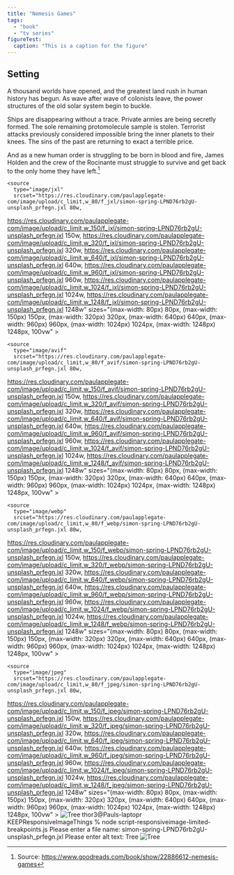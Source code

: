 ```yaml
---
title: "Nemesis Games"
tags:
  - "book"
  - "tv series"
figureTest:
  caption: "This is a caption for the figure"
---
```


## Setting

A thousand worlds have opened, and the greatest land rush in human history has begun. As wave after wave of colonists leave, the power structures of the old solar system begin to buckle.

Ships are disappearing without a trace. Private armies are being secretly formed. The sole remaining protomolecule sample is stolen. Terrorist attacks previously considered impossible bring the inner planets to their knees. The sins of the past are returning to exact a terrible price.

And as a new human order is struggling to be born in blood and fire, James Holden and the crew of the Rocinante must struggle to survive and get back to the only home they have left.[^1]


[^1]: Source: https://www.goodreads.com/book/show/22886612-nemesis-games


<picture>
    
    <source
      type="image/jxl"
      srcset="https://res.cloudinary.com/paulapplegate-com/image/upload/c_limit,w_80/f_jxl/simon-spring-LPND76rb2gU-unsplash_prfegn.jxl 80w,
  https://res.cloudinary.com/paulapplegate-com/image/upload/c_limit,w_150/f_jxl/simon-spring-LPND76rb2gU-unsplash_prfegn.jxl 150w,
  https://res.cloudinary.com/paulapplegate-com/image/upload/c_limit,w_320/f_jxl/simon-spring-LPND76rb2gU-unsplash_prfegn.jxl 320w,
  https://res.cloudinary.com/paulapplegate-com/image/upload/c_limit,w_640/f_jxl/simon-spring-LPND76rb2gU-unsplash_prfegn.jxl 640w,
  https://res.cloudinary.com/paulapplegate-com/image/upload/c_limit,w_960/f_jxl/simon-spring-LPND76rb2gU-unsplash_prfegn.jxl 960w,
  https://res.cloudinary.com/paulapplegate-com/image/upload/c_limit,w_1024/f_jxl/simon-spring-LPND76rb2gU-unsplash_prfegn.jxl 1024w,
  https://res.cloudinary.com/paulapplegate-com/image/upload/c_limit,w_1248/f_jxl/simon-spring-LPND76rb2gU-unsplash_prfegn.jxl 1248w"
      sizes="(max-width: 80px) 80px,
  (max-width: 150px) 150px,
  (max-width: 320px) 320px,
  (max-width: 640px) 640px,
  (max-width: 960px) 960px,
  (max-width: 1024px) 1024px,
  (max-width: 1248px) 1248px, 100vw"
    >

    <source
      type="image/avif"
      srcset="https://res.cloudinary.com/paulapplegate-com/image/upload/c_limit,w_80/f_avif/simon-spring-LPND76rb2gU-unsplash_prfegn.jxl 80w,
  https://res.cloudinary.com/paulapplegate-com/image/upload/c_limit,w_150/f_avif/simon-spring-LPND76rb2gU-unsplash_prfegn.jxl 150w,
  https://res.cloudinary.com/paulapplegate-com/image/upload/c_limit,w_320/f_avif/simon-spring-LPND76rb2gU-unsplash_prfegn.jxl 320w,
  https://res.cloudinary.com/paulapplegate-com/image/upload/c_limit,w_640/f_avif/simon-spring-LPND76rb2gU-unsplash_prfegn.jxl 640w,
  https://res.cloudinary.com/paulapplegate-com/image/upload/c_limit,w_960/f_avif/simon-spring-LPND76rb2gU-unsplash_prfegn.jxl 960w,
  https://res.cloudinary.com/paulapplegate-com/image/upload/c_limit,w_1024/f_avif/simon-spring-LPND76rb2gU-unsplash_prfegn.jxl 1024w,
  https://res.cloudinary.com/paulapplegate-com/image/upload/c_limit,w_1248/f_avif/simon-spring-LPND76rb2gU-unsplash_prfegn.jxl 1248w"
      sizes="(max-width: 80px) 80px,
  (max-width: 150px) 150px,
  (max-width: 320px) 320px,
  (max-width: 640px) 640px,
  (max-width: 960px) 960px,
  (max-width: 1024px) 1024px,
  (max-width: 1248px) 1248px, 100vw"
    >

    <source
      type="image/webp"
      srcset="https://res.cloudinary.com/paulapplegate-com/image/upload/c_limit,w_80/f_webp/simon-spring-LPND76rb2gU-unsplash_prfegn.jxl 80w,
  https://res.cloudinary.com/paulapplegate-com/image/upload/c_limit,w_150/f_webp/simon-spring-LPND76rb2gU-unsplash_prfegn.jxl 150w,
  https://res.cloudinary.com/paulapplegate-com/image/upload/c_limit,w_320/f_webp/simon-spring-LPND76rb2gU-unsplash_prfegn.jxl 320w,
  https://res.cloudinary.com/paulapplegate-com/image/upload/c_limit,w_640/f_webp/simon-spring-LPND76rb2gU-unsplash_prfegn.jxl 640w,
  https://res.cloudinary.com/paulapplegate-com/image/upload/c_limit,w_960/f_webp/simon-spring-LPND76rb2gU-unsplash_prfegn.jxl 960w,
  https://res.cloudinary.com/paulapplegate-com/image/upload/c_limit,w_1024/f_webp/simon-spring-LPND76rb2gU-unsplash_prfegn.jxl 1024w,
  https://res.cloudinary.com/paulapplegate-com/image/upload/c_limit,w_1248/f_webp/simon-spring-LPND76rb2gU-unsplash_prfegn.jxl 1248w"
      sizes="(max-width: 80px) 80px,
  (max-width: 150px) 150px,
  (max-width: 320px) 320px,
  (max-width: 640px) 640px,
  (max-width: 960px) 960px,
  (max-width: 1024px) 1024px,
  (max-width: 1248px) 1248px, 100vw"
    >

    <source
      type="image/jpeg"
      srcset="https://res.cloudinary.com/paulapplegate-com/image/upload/c_limit,w_80/f_jpeg/simon-spring-LPND76rb2gU-unsplash_prfegn.jxl 80w,
  https://res.cloudinary.com/paulapplegate-com/image/upload/c_limit,w_150/f_jpeg/simon-spring-LPND76rb2gU-unsplash_prfegn.jxl 150w,
  https://res.cloudinary.com/paulapplegate-com/image/upload/c_limit,w_320/f_jpeg/simon-spring-LPND76rb2gU-unsplash_prfegn.jxl 320w,
  https://res.cloudinary.com/paulapplegate-com/image/upload/c_limit,w_640/f_jpeg/simon-spring-LPND76rb2gU-unsplash_prfegn.jxl 640w,
  https://res.cloudinary.com/paulapplegate-com/image/upload/c_limit,w_960/f_jpeg/simon-spring-LPND76rb2gU-unsplash_prfegn.jxl 960w,
  https://res.cloudinary.com/paulapplegate-com/image/upload/c_limit,w_1024/f_jpeg/simon-spring-LPND76rb2gU-unsplash_prfegn.jxl 1024w,
  https://res.cloudinary.com/paulapplegate-com/image/upload/c_limit,w_1248/f_jpeg/simon-spring-LPND76rb2gU-unsplash_prfegn.jxl 1248w"
      sizes="(max-width: 80px) 80px,
  (max-width: 150px) 150px,
  (max-width: 320px) 320px,
  (max-width: 640px) 640px,
  (max-width: 960px) 960px,
  (max-width: 1024px) 1024px,
  (max-width: 1248px) 1248px, 100vw"
    >
    <img
      src="https://res.cloudinary.com/paulapplegate-com/image/upload/c_limit,w_80/f_jxl/simon-spring-LPND76rb2gU-unsplash_prfegn.jxl"
      alt="Tree"
    />
  </picture>
thor3@Pauls-laptopr KEEPResponsiveImageThings % node  script-responsiveimage-limited-breakpoints.js
Please enter a file name: simon-spring-LPND76rb2gU-unsplash_prfegn.jxl
Please enter alt text: Tree
<picture>
  <source type="image/jxl" srcset="https://res.cloudinary.com/paulapplegate-com/image/upload/c_limit,w_80/f_jxl/simon-spring-LPND76rb2gU-unsplash_prfegn.jxl 80w,
  https://res.cloudinary.com/paulapplegate-com/image/upload/c_limit,w_150/f_jxl/simon-spring-LPND76rb2gU-unsplash_prfegn.jxl 150w,
  https://res.cloudinary.com/paulapplegate-com/image/upload/c_limit,w_320/f_jxl/simon-spring-LPND76rb2gU-unsplash_prfegn.jxl 320w,
  https://res.cloudinary.com/paulapplegate-com/image/upload/c_limit,w_640/f_jxl/simon-spring-LPND76rb2gU-unsplash_prfegn.jxl 640w,
  https://res.cloudinary.com/paulapplegate-com/image/upload/c_limit,w_960/f_jxl/simon-spring-LPND76rb2gU-unsplash_prfegn.jxl 960w,
  https://res.cloudinary.com/paulapplegate-com/image/upload/c_limit,w_1024/f_jxl/simon-spring-LPND76rb2gU-unsplash_prfegn.jxl 1024w,
  https://res.cloudinary.com/paulapplegate-com/image/upload/c_limit,w_1248/f_jxl/simon-spring-LPND76rb2gU-unsplash_prfegn.jxl 1248w" sizes="(max-width: 80px) 80px,
  (max-width: 150px) 150px,
  (max-width: 320px) 320px,
  (max-width: 640px) 640px,
  (max-width: 960px) 960px,
  (max-width: 1024px) 1024px,
  (max-width: 1248px) 1248px, 100vw">
  <source type="image/avif" srcset="https://res.cloudinary.com/paulapplegate-com/image/upload/c_limit,w_80/f_avif/simon-spring-LPND76rb2gU-unsplash_prfegn.jxl 80w,
  https://res.cloudinary.com/paulapplegate-com/image/upload/c_limit,w_150/f_avif/simon-spring-LPND76rb2gU-unsplash_prfegn.jxl 150w,
  https://res.cloudinary.com/paulapplegate-com/image/upload/c_limit,w_320/f_avif/simon-spring-LPND76rb2gU-unsplash_prfegn.jxl 320w,
  https://res.cloudinary.com/paulapplegate-com/image/upload/c_limit,w_640/f_avif/simon-spring-LPND76rb2gU-unsplash_prfegn.jxl 640w,
  https://res.cloudinary.com/paulapplegate-com/image/upload/c_limit,w_960/f_avif/simon-spring-LPND76rb2gU-unsplash_prfegn.jxl 960w,
  https://res.cloudinary.com/paulapplegate-com/image/upload/c_limit,w_1024/f_avif/simon-spring-LPND76rb2gU-unsplash_prfegn.jxl 1024w,
  https://res.cloudinary.com/paulapplegate-com/image/upload/c_limit,w_1248/f_avif/simon-spring-LPND76rb2gU-unsplash_prfegn.jxl 1248w" sizes="(max-width: 80px) 80px,
  (max-width: 150px) 150px,
  (max-width: 320px) 320px,
  (max-width: 640px) 640px,
  (max-width: 960px) 960px,
  (max-width: 1024px) 1024px,
  (max-width: 1248px) 1248px, 100vw">
  <source type="image/webp" srcset="https://res.cloudinary.com/paulapplegate-com/image/upload/c_limit,w_80/f_webp/simon-spring-LPND76rb2gU-unsplash_prfegn.jxl 80w,
  https://res.cloudinary.com/paulapplegate-com/image/upload/c_limit,w_150/f_webp/simon-spring-LPND76rb2gU-unsplash_prfegn.jxl 150w,
  https://res.cloudinary.com/paulapplegate-com/image/upload/c_limit,w_320/f_webp/simon-spring-LPND76rb2gU-unsplash_prfegn.jxl 320w,
  https://res.cloudinary.com/paulapplegate-com/image/upload/c_limit,w_640/f_webp/simon-spring-LPND76rb2gU-unsplash_prfegn.jxl 640w,
  https://res.cloudinary.com/paulapplegate-com/image/upload/c_limit,w_960/f_webp/simon-spring-LPND76rb2gU-unsplash_prfegn.jxl 960w,
  https://res.cloudinary.com/paulapplegate-com/image/upload/c_limit,w_1024/f_webp/simon-spring-LPND76rb2gU-unsplash_prfegn.jxl 1024w,
  https://res.cloudinary.com/paulapplegate-com/image/upload/c_limit,w_1248/f_webp/simon-spring-LPND76rb2gU-unsplash_prfegn.jxl 1248w" sizes="(max-width: 80px) 80px,
  (max-width: 150px) 150px,
  (max-width: 320px) 320px,
  (max-width: 640px) 640px,
  (max-width: 960px) 960px,
  (max-width: 1024px) 1024px,
  (max-width: 1248px) 1248px, 100vw">
  <source type="image/jpeg" srcset="https://res.cloudinary.com/paulapplegate-com/image/upload/c_limit,w_80/f_jpeg/simon-spring-LPND76rb2gU-unsplash_prfegn.jxl 80w,
  https://res.cloudinary.com/paulapplegate-com/image/upload/c_limit,w_150/f_jpeg/simon-spring-LPND76rb2gU-unsplash_prfegn.jxl 150w,
  https://res.cloudinary.com/paulapplegate-com/image/upload/c_limit,w_320/f_jpeg/simon-spring-LPND76rb2gU-unsplash_prfegn.jxl 320w,
  https://res.cloudinary.com/paulapplegate-com/image/upload/c_limit,w_640/f_jpeg/simon-spring-LPND76rb2gU-unsplash_prfegn.jxl 640w,
  https://res.cloudinary.com/paulapplegate-com/image/upload/c_limit,w_960/f_jpeg/simon-spring-LPND76rb2gU-unsplash_prfegn.jxl 960w,
  https://res.cloudinary.com/paulapplegate-com/image/upload/c_limit,w_1024/f_jpeg/simon-spring-LPND76rb2gU-unsplash_prfegn.jxl 1024w,
  https://res.cloudinary.com/paulapplegate-com/image/upload/c_limit,w_1248/f_jpeg/simon-spring-LPND76rb2gU-unsplash_prfegn.jxl 1248w" sizes="(max-width: 80px) 80px,
  (max-width: 150px) 150px,
  (max-width: 320px) 320px,
  (max-width: 640px) 640px,
  (max-width: 960px) 960px,
  (max-width: 1024px) 1024px,
  (max-width: 1248px) 1248px, 100vw">
  <img src="https://res.cloudinary.com/paulapplegate-com/image/upload/c_limit,w_80/f_jxl/simon-spring-LPND76rb2gU-unsplash_prfegn.jxl" alt="Tree">
</picture>
